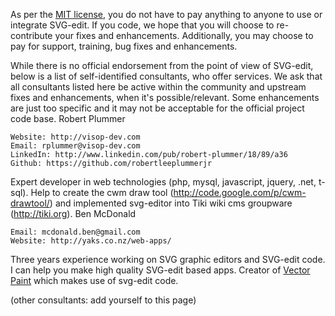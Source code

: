 As per the [MIT license](https://en.wikipedia.org/wiki/MIT_License), you do not have to pay anything to anyone to use or integrate SVG-edit. If you code, we hope that you will choose to re-contribute your fixes and enhancements. Additionally, you may choose to pay for support, training, bug fixes and enhancements.

While there is no official endorsement from the point of view of SVG-edit, below is a list of self-identified consultants, who offer services. We ask that all consultants listed here be active within the community and upstream fixes and enhancements, when it's possible/relevant. Some enhancements are just too specific and it may not be acceptable for the official project code base.
Robert Plummer

    Website: http://visop-dev.com
    Email: rplummer@visop-dev.com
    LinkedIn: http://www.linkedin.com/pub/robert-plummer/18/89/a36
    Github: https://github.com/robertleeplummerjr

Expert developer in web technologies (php, mysql, javascript, jquery, .net, t-sql). Help to create the cwm draw tool (http://code.google.com/p/cwm-drawtool/) and implemented svg-editor into Tiki wiki cms groupware (http://tiki.org).
Ben McDonald

    Email: mcdonald.ben@gmail.com
    Website: http://yaks.co.nz/web-apps/

Three years experience working on SVG graphic editors and SVG-edit code. I can help you make high quality SVG-edit based apps. Creator of [Vector Paint](http://vectorpaint.yaks.co.nz/) which makes use of svg-edit code.

(other consultants: add yourself to this page)

